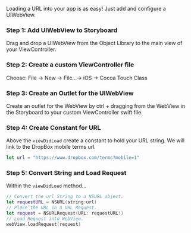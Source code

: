 Loading a URL into your app is as easy! Just add and configure a UIWebView.

### Step 1: Add UIWebView to Storyboard

Drag and drop a UIWebView from the Object Library to the main view of your ViewController.

### Step 2: Create a custom ViewController file

Choose: File -> New -> File...-> iOS -> Cocoa Touch Class

### Step 3: Create an Outlet for the UIWebView

Create an outlet for the WebView by ctrl + dragging from the WebView in the Storyboard to your custom ViewController swift file.

### Step 4: Create Constant for URL

Above the `viewDidLoad` create a constant to hold your URL string. We will link to the DropBox mobile terms url.

```swift
let url = "https://www.dropbox.com/terms?mobile=1"
``` 

### Step 5: Convert String and Load Request

Within the `viewDidLoad` method... 

```swift
// Convert the url String to a NSURL object.
let requestURL = NSURL(string:url)
// Place the URL in a URL Request.
let request = NSURLRequest(URL: requestURL!)
// Load Request into WebView.
webView.loadRequest(request)
```


